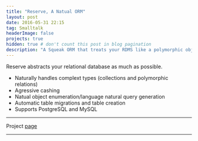 ```yaml
---
title: "Reserve, A Natual ORM"
layout: post
date: 2016-05-31 22:15
tag: Smalltalk
headerImage: false
projects: true
hidden: true # don't count this post in blog pagination
description: "A Squeak ORM that treats your RDMS like a polymorphic object database"
---
```

Reserve abstracts your relational database as much as possible. 
 
- Naturally handles complext types (collections and polymorphic relations)
- Agressive cashing 
- Natual object enumeration/language natural query generation
- Automatic table migrations and table creation 
- Supports PostgreSQL and MySQL

---

Project [page](http://www.squeaksource.com/REServe.html)

---


